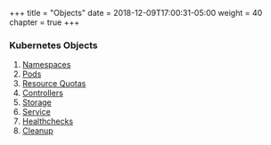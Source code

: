 +++
title = "Objects"
date = 2018-12-09T17:00:31-05:00
weight = 40
chapter = true
+++

### Kubernetes Objects

1. [Namespaces](/02-kubernetes/40-objects/namespaces)
2. [Pods](/02-kubernetes/40-objects/pods)
3. [Resource Quotas](/02-kubernetes/40-objects/resource-quotas)
4. [Controllers](/02-kubernetes/40-objects/controllers)
5. [Storage](/02-kubernetes/40-objects/storage)
6. [Service](/02-kubernetes/40-objects/services)
7. [Healthchecks](/02-kubernetes/40-objects/healthchecks)
8. [Cleanup](/02-kubernetes/40-objects/cleanup)